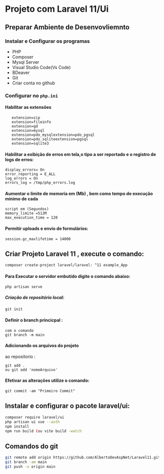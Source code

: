 # Projeto com Laravel 11/Ui

## Preparar Ambiente de Desenvovliemnto

### Instalar e Configurar os programas

-   PHP
-   Composer
-   Mysql Server
-   Visual Studio Code(Vs Code)
-   BDeaver
-   Git
-   Criar conta no github

### Configurar no `php.ini`

#### Habilitar as extensões

```
   extension=zip
   extension=fileinfo
   extension=gd
   extension=mysql
   extension=pdo_mysqlextension=pdo_pgsql
   extension=pdo_sqliteextension=pgsql
   extension=sqlite3
```

#### Habilitar a exibição de erros em tela,o tipo a ser reportado e o registro de logs de erros:

```
display_errors= On
error_reporting = E_ALL
log_errors = On
errors_log = /tmp/php_errors.log
```

#### Aumentar o limite de memoria em (Mb) , bem como tempo de execução minimo de cada

```
script em (Segundos)
memory_limite =512M
max_execution_time = 120
```

#### Permitir uploads e envio de formulários:

```
session.gc_maxlifetime = 14000
```

## Criar Projeto Laravel 11 , execute o comando:

```bash
composer create-project laravel/laravel: ^11 example_App
```

#### Para Executar o servidor embutido digite o comando abaixo:

```
php artisan serve

```

##### Criação de repositório local:

```
git init
```

#### Definir o branch princicpal :

```
com o comando
git branch -m main
```

#### Adicionando os arquivos do projeto

ao repositorio :

```
git add .
ou git add 'nomeArquivo'
```

#### Efetivar as alterações utilize o comando:

```
git commit -am "Primeiro Commit"
```

## Instalar e configurar o pacote laravel/ui:

```bash
composer require laravel/ui
php artisan ui vue --auth
npm install
npm run build (ou vite build -watch
```

## Comandos do git

```bash
git remote add origin https://github.com/AlbertoDevAspNet/Laravel11.git
git branch -am main
git push -u origin main
```
